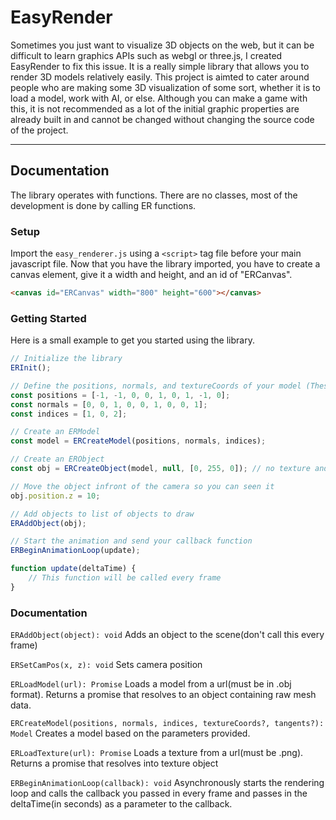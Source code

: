 # EasyRender

Sometimes you just want to visualize 3D objects on the web, but it can be difficult to learn graphics APIs such as webgl or three.js, I created EasyRender to fix this issue. It is a really simple library that allows you to render 3D models relatively easily. This project is aimted to cater around people who are making some 3D visualization of some sort, whether it is to load a model, work with AI, or else. Although you can make a game with this, it is not recommended as a lot of the initial graphic properties are already built in and cannot be changed without changing the source code of the project.

---

## Documentation

The library operates with functions. There are no classes, most of the development is done by calling ER functions.

### Setup

Import the `easy_renderer.js` using a `<script>` tag file before your main javascript file. Now that you have the library imported, you have to create a canvas element, give it a width and height, and an id of "ERCanvas".

```html
<canvas id="ERCanvas" width="800" height="600"></canvas>
```

### Getting Started

Here is a small example to get you started using the library.

```js
// Initialize the library
ERInit();

// Define the positions, normals, and textureCoords of your model (These will generally be loaded from a file with ERLoadModel())
const positions = [-1, -1, 0, 0, 1, 0, 1, -1, 0];
const normals = [0, 0, 1, 0, 0, 1, 0, 0, 1];
const indices = [1, 0, 2];

// Create an ERModel
const model = ERCreateModel(positions, normals, indices);

// Create an ERObject
const obj = ERCreateObject(model, null, [0, 255, 0]); // no texture and a green color

// Move the object infront of the camera so you can seen it
obj.position.z = 10;

// Add objects to list of objects to draw
ERAddObject(obj);

// Start the animation and send your callback function
ERBeginAnimationLoop(update);

function update(deltaTime) {
	// This function will be called every frame
}
```

### Documentation

`ERAddObject(object): void` Adds an object to the scene(don't call this every frame)

`ERSetCamPos(x, z): void` Sets camera position

`ERLoadModel(url): Promise` Loads a model from a url(must be in .obj format). Returns a promise that resolves to an object containing raw mesh data.

`ERCreateModel(positions, normals, indices, textureCoords?, tangents?): Model` Creates a model based on the parameters provided.

`ERLoadTexture(url): Promise` Loads a texture from a url(must be .png). Returns a promise that resolves into texture object

`ERBeginAnimationLoop(callback): void` Asynchronously starts the rendering loop and calls the callback you passed in every frame and passes in the deltaTime(in seconds) as a parameter to the callback.
